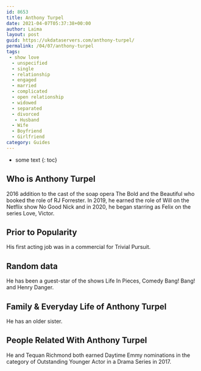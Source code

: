 ```yaml
---
id: 8653
title: Anthony Turpel
date: 2021-04-07T05:37:38+00:00
author: Laima
layout: post
guid: https://ukdataservers.com/anthony-turpel/
permalink: /04/07/anthony-turpel
tags:
 - show love
  - unspecified
  - single
  - relationship
  - engaged
  - married
  - complicated
  - open relationship
  - widowed
  - separated
  - divorced
   - Husband
  - Wife
  - Boyfriend
  - Girlfriend
category: Guides
---
```


* some text
{: toc}


## Who is Anthony Turpel
                  
                  
                  
2016 addition to the cast of the soap opera The Bold and the Beautiful who booked the role of RJ Forrester. In 2019, he earned the role of Will on the Netflix show No Good Nick and in 2020, he began starring as Felix on the series Love, Victor. 
                  
              
            
              
            
                
                
                
## Prior to Popularity
                  
                  
                  
His first acting job was in a commercial for Trivial Pursuit.
                  
              
            
              
            
                
                
                
## Random data
                  
                  
                  
He has been a guest-star of the shows Life In Pieces, Comedy Bang! Bang! and Henry Danger.
                  
              
            
              
            
                
                
                
## Family & Everyday Life of Anthony Turpel
                  
                  
                  
He has an older sister.
                  
              
            
              
            
                
                
                
## People Related With Anthony Turpel
                  
                  
                  
He and Tequan Richmond both earned Daytime Emmy nominations in the category of Outstanding Younger Actor in a Drama Series in 2017.
                  
              
            
              
            
                
              
            
              
              
            
            
              
            
          
          
          
